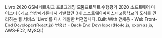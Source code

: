Livro
2020 GSM 네트워크 프로그래밍 모둠프로젝트 수행평가
2020 소프트웨어 마이스터 3개교 연합해커톤에서 개발했던 3개 소프트웨어마이스터고등학교의 도서를 관리하는 웹 서비스 'Livro'를 다시 개발한 버전입니다.
Built With
안채웅 - Web Front-End Developer(React.js)
변웅섭 - Back-End Developer(Node.js, express.js, AWS-EC2, MySQL)
